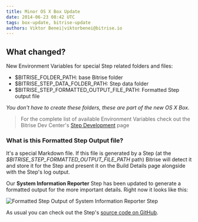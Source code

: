```yaml
---
title: Minor OS X Box Update
date: 2014-06-23 08:42 UTC
tags: box-update, bitrise-update
authors: Viktor Benei|viktorbenei@bitrise.io
---
```


## What changed?

New Environment Variables for special Step related folders and files:

- $BITRISE_FOLDER_PATH: base Bitrise folder
- $BITRISE_STEP_DATA_FOLDER_PATH: Step data folder
- $BITRISE_STEP_FORMATTED_OUTPUT_FILE_PATH: Formatted Step output file

*You don't have to create these folders, these are part of the new OS X Box.*

> For the complete list of available Environment Variables check out the Bitrise Dev Center's [Step Development](http://devcenter.bitrise.io/step-dev.html) page


### What is this Formatted Step Output file?

It's a special Markdown file. If this file is generated by a Step (at the *$BITRISE_STEP_FORMATTED_OUTPUT_FILE_PATH* path) Bitrise will detect it and store it for the Step and present it on the Build Details page alongside with the Step's log output.

Our **System Information Reporter** Step has been updated to generate a formatted output for the more important details. Right now it looks like this:

![Formatted Step Output of System Information Reporter Step](formatted-step-output-example-1.png)

As usual you can check out the Step's [source code on GitHub](https://github.com/bitrise-io/steps-system-info-reporter).